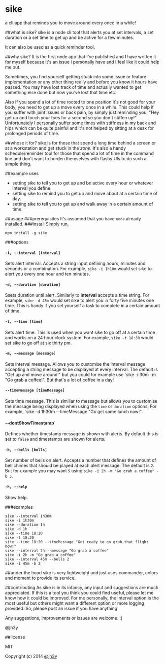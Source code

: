 sike
===

a cli app that reminds you to move around every once in a while!

##what is sike?
sike is a node cli tool that alerts you at set intervals, a set duration or a set time to get up and be active for a few minutes.

It can also be used as a quick reminder tool.

##why sike?
It is the first node app that I've published and I have written it for myself because it's an issue I personally have and I feel like it could help me out.

Sometimes, you find yourself getting stuck into some issue or feature implementation or any other thing really and before you know it hours have passed. You may have lost track of time
and actually wanted to get something else done but now you've lost that time etc.

Also if you spend a lot of time rooted to one position it's not good for your body, you need to get up a move every once in a while. This could help if you suffer with joint issues or back pain, by simply just reminding you, "Hey get up and touch your toes for a second so you don't stiffen up!". Unfortunately I personally suffer some times with stiffness in my back and hips which can be quite painful and it's not helped by sitting at a desk for prolonged periods of time.

##whose it for?
sike is for those that spend a long time behind a screen or at a workstation and get stuck in the _zone_. It's also a handy schedule/reminder tool for those that spend a lot of time in the command line and don't want to burden themselves with flashy UIs to do such a simple thing.

##example uses

* setting sike to tell you to get up and be active every hour or whatever interval you define.
* setting sike to remind you to get up and move about at a certain time of day.
* setting sike to tell you to get up and walk away in a certain amount of time.

##usage
###prerequisites
It's assumed that you have `node` already installed.
###install
Simply run,

	npm install -g sike

###options

#### `-i, --interval [interval]`
Sets alert interval. Accepts a string input defining hours, minutes and seconds or a combination. For example, `sike -i 1h10m` would set sike to alert you every one hour and ten minutes.
#### `-d, --duration [duration]`
Ssets duration until alert. Similarly to __interval__ accepts a time string. For example, `sike -d 45m` would set sike to alert you in forty five minutes one time. This is handy if you set yourself a task to complete in a certain amount of time.
#### `-t, --time [time]`
Sets alert time. This is used when you want sike to go off at a certain time and works on a 24 hour clock system. For example, `sike -t 18:30` would set sike to go off at six thirty pm.
#### `-m, --message [message]`
Sets interval message. Allows you to customise the interval message accepting a string message to be displayed at every interval. The default is "Get up and move around!" but you could for example use `sike -i 30m -m "Go grab a coffee!". But that's a lot of coffee in a day!
#### `--timeMessage [timeMessage]`
Sets time message. This is similiar to message but allows you to customise the message being displayed when using the `time` or `duration` options. For example, `sike -d 1h30m --timeMessage "Go get some lunch now!".
#### --dontShowTimestamp`
Defines whether timestamp message is shown with alerts. By default this is set to `false` and timestamps are shown for alerts.
#### `-b, --bells [bells]`
Set number of bells on alert. Accepts a number that defines the amount of bell chimes that should be played at each alert message. The default is `2`. But for example you may want `5` using `sike -i 2h -m "Go grab a coffee" -b 5`.
#### `-h, --help`
Show help.

###examples
	
	sike --interval 1h30m
	sike -i 1h30m
	sike --duration 1h
	sike -d 1h
	sike --time 18:20
	sike -t 18:20
	sike --time 18:20 --timeMessage "Get ready to go grab that flight now!"
	sike --interval 2h --message "Go grab a coffee"
	sike -i 2h -m "Go grab a coffee"
	sike --interval 45m --bells 2
	sike -i 45m -b 2

##under the hood
sike is very lightweight and just uses commander, colors and moment to provide its service.

##contributing
As sike is in its infancy, any input and suggestions are much appreciated. If this is a tool you think you could find useful, please let me know how it could be improved. For me personally, the interval option is the most useful but others might want a different option or more logging provided. So, please post an issue if you have anything!

Any suggestions, improvements or issues are welcome. :)

@jh3y


##license

MIT

Copyright (c) 2014 [@jh3y](https://github.com/jh3y)